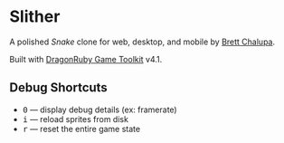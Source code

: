 # Slither

A polished _Snake_ clone for web, desktop, and mobile by [Brett Chalupa](https://www.brettchalupa.com).

Built with [DragonRuby Game Toolkit](https://dragonruby.org/toolkit/game) v4.1.

## Debug Shortcuts

- <kbd>0</kbd> — display debug details (ex: framerate)
- <kbd>i</kbd> — reload sprites from disk
- <kbd>r</kbd> — reset the entire game state
